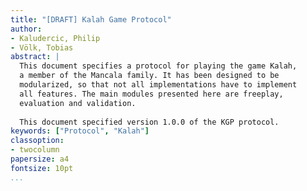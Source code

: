 ```yaml
---
title: "[DRAFT] Kalah Game Protocol"
author:
- Kaludercic, Philip
- Völk, Tobias
abstract: |
  This document specifies a protocol for playing the game Kalah,
  a member of the Mancala family. It has been designed to be
  modularized, so that not all implementations have to implement
  all features. The main modules presented here are freeplay, 
  evaluation and validation.
  
  This document specified version 1.0.0 of the KGP protocol.
keywords: ["Protocol", "Kalah"]
classoption:
- twocolumn
papersize: a4
fontsize: 10pt
...
```

